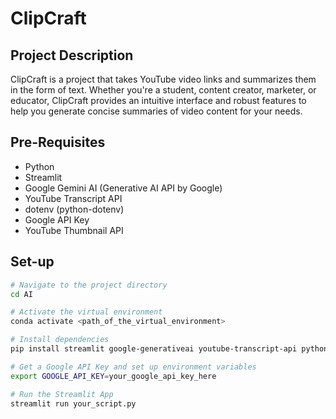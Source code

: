 # ClipCraft

## Project Description
ClipCraft is a project that takes YouTube video links and summarizes them in the form of text. Whether you're a student, content creator, marketer, or educator, ClipCraft provides an intuitive interface and robust features to help you generate concise summaries of video content for your needs.

## Pre-Requisites
- Python
- Streamlit
- Google Gemini AI (Generative AI API by Google)
- YouTube Transcript API
- dotenv (python-dotenv)
- Google API Key
- YouTube Thumbnail API

## Set-up
```sh
# Navigate to the project directory
cd AI

# Activate the virtual environment
conda activate <path_of_the_virtual_environment>

# Install dependencies
pip install streamlit google-generativeai youtube-transcript-api python-dotenv

# Get a Google API Key and set up environment variables
export GOOGLE_API_KEY=your_google_api_key_here

# Run the Streamlit App
streamlit run your_script.py
```

